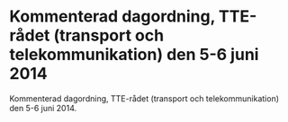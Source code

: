 # Kommenterad dagordning, TTE-rådet (transport och telekommunikation) den 5-6 juni 2014

Kommenterad dagordning, TTE\-rådet (transport och telekommunikation) den 5\-6 juni 2014\.
